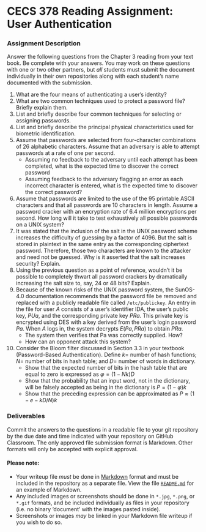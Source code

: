 # CECS 378 Reading Assignment: User Authentication

### Assignment Description
Answer the following questions from the Chapter 3 reading from your text book. Be complete with your answers. You may work on these questions with one or two other partners, but *all* students must submit the document individually in their own repositories along with each student’s name documented with the submission.

1. What are the four means of authenticating a user’s identity?
2. What are two common techniques used to protect a password file? Briefly explain them.
3. List and briefly describe four common techniques for selecting or assigning passwords.
4. List and briefly describe the principal physical characteristics used for biometric identification.
5. Assume that passwords are selected from four-character combinations of 26 alphabetic characters. Assume that an adversary is able to attempt passwords at a rate of one per second.
	* Assuming no feedback to the adversary until each attempt has been completed, what is the expected time to discover the correct password
	* Assuming feedback to the adversary flagging an error as each incorrect character is entered, what is the expected time to discover the correct password?
6. Assume that passwords are limited to the use of the 95 printable ASCII characters and that all passwords are 10 characters in length. Assume a password cracker with an encryption rate of 6.4 million encryptions per second. How long will it take to test exhaustively all possible passwords on a UNIX system?
7. It was stated that the inclusion of the salt in the UNIX password scheme increases the difficulty of guessing by a factor of 4096. But the salt is stored in plaintext in the same entry as the corresponding ciphertext password. Therefore, those two characters are known to the attacker and need not be guessed. Why is it asserted that the salt increases security? Explain.
8. Using the previous question as a point of reference, wouldn’t it be possible to completely thwart all password crackers by dramatically increasing the salt size to, say, 24 or 48 bits? Explain.
9. Because of the known risks of the UNIX password system, the SunOS-4.0 documentation recommends that the password file be removed and replaced with a publicly readable file called `/etc/publickey`. An entry in the file for user $A$ consists of a user’s identifier IDA, the user’s public key, $PUa$, and the corresponding private key $PRa$. This private key is encrypted using DES with a key derived from the user’s login password $Pa$. When $A$ logs in, the system decrypts $E(Pa,PRa)$ to obtain $PRa$.
	* The system then verifies that Pa was correctly supplied. How?
	* How can an opponent attack this system?
10. Consider the Bloom filter discussed in Section 3.3 in your textbook (Password-Based Authentication). Define $k =$ number of hash functions; $N =$ number of bits in hash table; and $D =$ number of words in dictionary.
	* Show that the expected number of bits in the hash table that are equal to zero is expressed as $φ = (1 − Nk )D$
	* Show that the probability that an input word, not in the dictionary, will be falsely accepted as being in the dictionary is $P = (1 − φ)k$
	* Show that the preceding expression can be approximated as $P ≈ (1−e − kD/N)k$  

### Deliverables

Commit the answers to the questions in a readable file to your git repository by the due date and time indicated with your repository on GitHub Classroom. The only approved file submission format is Markdown. Other formats will only be accepted with explicit approval.

#### Please note:

* Your writeup file *must* be done in [Markdown](https://docs.github.com/en/get-started/writing-on-github/getting-started-with-writing-and-formatting-on-github/basic-writing-and-formatting-syntax) format and must be included in the repository as a separate file. View the file [`README.md`](README.md?plain=1) for an example of Markdown.
* Any included images or screenshots should be done in `*.jpg`, `*.png`, or `*.gif` formats, and be included individually as files in your repository (i.e. no binary ‘document’ with the images pasted inside).
* Screenshots or images *may* be linked in your Markdown file writeup if you wish to do so.